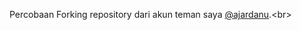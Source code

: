 Percobaan Forking repository dari akun teman saya [@ajardanu]([https://umj.ac.id/](https://github.com/ajardanu)).<br>
